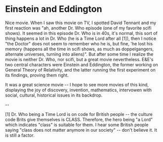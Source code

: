 # Einstein and Eddington

Nice movie. When I saw this movie on TV, I spotted David Tennant and my first reaction was "ah, another Dr. Who episode (one of my favorite scifi shows). It seemed in this episode Dr. Who is in 40s, it's normal, this sort of thing happens a lot in Dr. Who (he is a Time Lord after all [1]), then I notice "the Doctor" does not seem to remember who he is, but fine, 'he lost his memory (happens all the time in scifi shows, as much as doppelgangers, alternate universes, turning into aliens)". But after some time I realize the movie is neither Dr. Who, nor scifi, but a great movie nevertheless. E&E's two central characters were Einstein and Eddington, the former working on General Theory of Relativity, and the latter running the first experiment on its findings, proving them right.

It was a great science movie -- I hope to see more movies of this kind, displaying the joy of discovery, invention, mathematics, intervowen with social, cultural, historical issues in its backdrop.

--

[1] Dr. Who being a Time Lord is on code for British people -- the culture code Brits give themselves is CLASS. Therefore, the hero being "a Lord" which indicates "class" is suitable for them. I hear some British people saying "class does not matter anymore in our society" -- don't believe it. It is still a factor.
